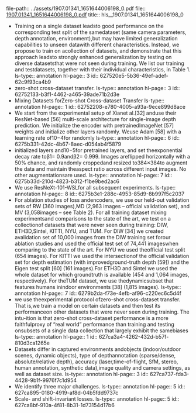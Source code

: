 file-path:: ../assets/1907.01341_1651644006198_0.pdf
file:: [1907.01341_1651644006198_0.pdf](../assets/1907.01341_1651644006198_0.pdf)
title:: hls__1907.01341_1651644006198_0

- Training on a single dataset leadsto good performance on the corresponding test split of the samedataset (same camera parameters, depth annotation, environment),but  may  have  limited  generalization  capabilities  to  unseen  datawith  different  characteristics.  Instead,  we  propose  to  train  on  acollection  of  datasets,  and  demonstrate  that  this  approach  leadsto strongly enhanced generalization by testing on diverse datasetsthat  were  not  seen  during  training.  We  list  our  training  and  testdatasets, together with their individual characteristics, in Table 1.
  ls-type:: annotation
  hl-page:: 3
  id:: 627520e5-5b36-49ef-adef-62c9f93ca4b9
- zero-shot cross-dataset transfer.
  ls-type:: annotation
  hl-page:: 3
  id:: 62752133-b3f1-4462-a465-39ade71b2d3e
- Mixing Datasets forZero-shot Cross-dataset Transfer
  ls-type:: annotation
  hl-page:: 1
  id:: 62752208-e780-4005-a93a-9ece899d8ace
- We  start  from  the  experimental  setup  of  Xianet al.[32]  anduse  their  ResNet-based  [56]  multi-scale  architecture  for  single-image depth prediction. We initialize the encoder with pretrainedImageNet  [57]  weights  and  initialize  other  layers  randomly.  Weuse  Adam  [58]  with  a  learning  rate  of10−4for  randomly
  ls-type:: annotation
  hl-page:: 6
  id:: 6275b331-42dc-4b67-8aec-d054ab4f5879
- initialized  layers  and10−5for  pretrained  layers,  and  set  theexponential decay rate toβ1= 0.9andβ2= 0.999. Images areflipped  horizontally  with  a  50%  chance,  and  randomly  croppedand resized to384×384to augment the data and maintain theaspect ratio across different input images. No other augmentationsare used.
  ls-type:: annotation
  hl-page:: 7
  id:: 6275b33d-210d-4823-b312-f1be9bed2ac6
- We use ResNeXt-101-WSLfor all subsequent experiments.
  ls-type:: annotation
  hl-page:: 8
  id:: 6275b3e1-288c-4953-85d9-8b997f5c2037
- For  ablation  studies  of  loss  andencoders, we use our held-out validation sets of RW (360 images),MD  (2,963  images  –  official  validation  set),  and  MV  (3,058images – see Table 2). For all training dataset mixing experimentsand  comparisons  to  the  state  of  the  art,  we  test  on  a  collectionof  datasets  that  were  never  seen  during  training:  DIW,  ETH3D,Sintel,  KITTI,  NYU,  and  TUM.  For  DIW  [34]  we  created  avalidation  set  of  10,000  images  from  the  DIW  training  set  forour ablation studies and used the official test set of 74,441 imageswhen  comparing  to  the  state  of  the  art.  For  NYU  we  used  theofficial test split (654 images). For KITTI we used the intersectionof the official validation set for depth estimation (with improvedground-truth depth [59]) and the Eigen test split [60] (161 images).For ETH3D and Sintel we used the whole dataset for which groundtruth  is  available  (454  and  1,064  images,  respectively).  For  theTUM dataset, we use thedynamicsubset that features humans inindoor environments [38] (1,815 images).
  ls-type:: annotation
  hl-page:: 7
  id:: 6279b2da-f73e-4efb-af96-c220ec6c5d4f
- we use theexperimental protocol ofzero-shot cross-dataset transfer. That is,we train a model on certain datasets and then test its performanceon other datasets that were never seen during training. The intu-ition is that zero-shot cross-dataset performance is a more faithfulproxy  of  “real  world”  performance  than  training  and  testing  onsubsets  of  a  single  data  collection  that  largely  exhibit  the  samebiases 
  ls-type:: annotation
  hl-page:: 1
  id:: 627ca3a4-4262-432d-b57f-810d3ca1265e
- Datasets  differ  in  captured  environments  andobjects  (indoor/outdoor  scenes,  dynamic  objects),  type  of  depthannotation (sparse/dense, absolute/relative depth), accuracy (laser,time-of-flight,  SfM,  stereo,  human  annotation,  synthetic  data),image quality and camera settings, as well as dataset size.
  ls-type:: annotation
  hl-page:: 3
  id:: 627ca737-fda3-4428-9b1f-9976f7c1d954
- We  identify  three  major  challenges.
  ls-type:: annotation
  hl-page:: 5
  id:: 627ca895-0180-4919-af8d-04b5fdd9737c
- Scale- and shift-invariant losses.
  ls-type:: annotation
  hl-page:: 5
  id:: 627ca8bf-910a-4f81-8b31-1d73154d17b6